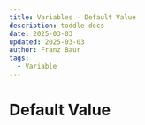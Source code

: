 ```yaml
---
title: Variables - Default Value
description: toddle docs
date: 2025-03-03
updated: 2025-03-03
author: Franz Baur
tags: 
  - Variable
---
```


# Default Value